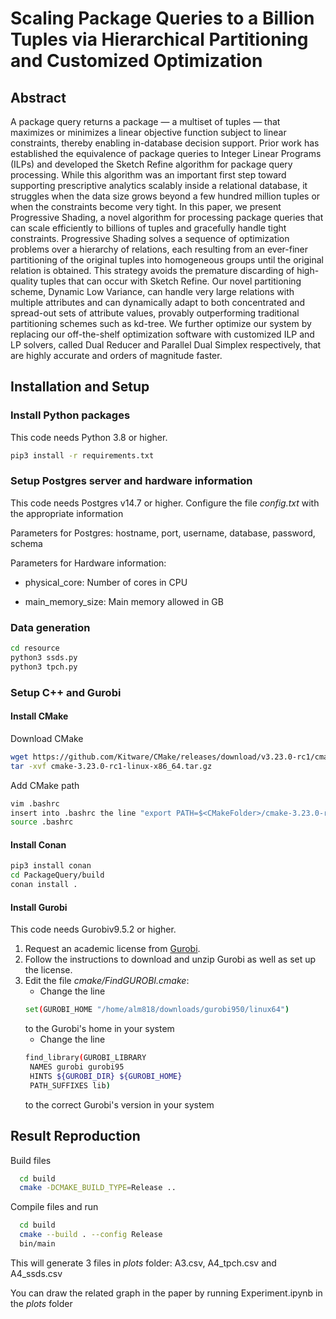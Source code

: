 # Scaling Package Queries to a Billion Tuples via Hierarchical Partitioning and Customized Optimization

## Abstract

A package query returns a package — a multiset of tuples — that maximizes or minimizes a linear objective function subject to linear constraints, thereby enabling in-database decision support. Prior work has established the equivalence of package queries to Integer Linear Programs (ILPs) and developed the Sketch Refine algorithm for package query processing. While this algorithm was an important first step toward supporting prescriptive analytics scalably inside a relational database, it struggles when the data size grows beyond a few hundred million tuples or when the constraints become very tight. In this paper, we present Progressive Shading, a novel algorithm for processing package queries that can scale efficiently to billions of tuples and gracefully handle tight constraints. Progressive Shading solves a sequence of optimization problems over a hierarchy of relations, each resulting from an ever-finer partitioning of the original tuples into homogeneous groups until the original relation is obtained. This strategy avoids the premature discarding of high-quality tuples that can occur with Sketch Refine. Our novel partitioning scheme, Dynamic Low Variance, can handle very large relations with multiple attributes and can dynamically adapt to both concentrated and spread-out sets of attribute values, provably outperforming traditional partitioning schemes such as kd-tree. We further optimize our system by replacing our off-the-shelf optimization software with customized ILP and LP solvers, called Dual Reducer and Parallel Dual Simplex respectively, that are highly accurate and orders of magnitude faster.

## Installation and Setup

### Install Python packages

This code needs Python 3.8 or higher.
```bash
pip3 install -r requirements.txt
```

### Setup Postgres server and hardware information

This code needs Postgres v14.7 or higher. Configure the file *config.txt* with the appropriate information 
 
Parameters for Postgres: hostname, port, username, database, password, schema
  
Parameters for Hardware information:
  
* physical_core: Number of cores in CPU
  
* main_memory_size: Main memory allowed in GB
  

### Data generation

```bash
cd resource
python3 ssds.py
python3 tpch.py
```

### Setup C++ and Gurobi

#### Install CMake

Download CMake

```bash
wget https://github.com/Kitware/CMake/releases/download/v3.23.0-rc1/cmake-3.23.0-rc1-linux-x86_64.tar.gz
tar -xvf cmake-3.23.0-rc1-linux-x86_64.tar.gz
```

Add CMake path

```bash
vim .bashrc
insert into .bashrc the line "export PATH=$<CMakeFolder>/cmake-3.23.0-rc1-linux-x86_64/:$PATH"
source .bashrc
```

#### Install Conan

```bash
pip3 install conan
cd PackageQuery/build
conan install .
```

#### Install Gurobi

This code needs Gurobiv9.5.2 or higher. 

1. Request an academic license from [Gurobi](https://www.gurobi.com/academia/academic-program-and-licenses/).
2. Follow the instructions to download and unzip Gurobi as well as set up the license.
3. Edit the file *cmake/FindGUROBI.cmake*:
   * Change the line
   ```bash
   set(GUROBI_HOME "/home/alm818/downloads/gurobi950/linux64")
   ```
     to the Gurobi's home in your system
   * Change the line
   ```bash
   find_library(GUROBI_LIBRARY
    NAMES gurobi gurobi95
    HINTS ${GUROBI_DIR} ${GUROBI_HOME}
    PATH_SUFFIXES lib)
   ```
     to the correct Gurobi's version in your system

## Result Reproduction

Build files

```bash
  cd build
  cmake -DCMAKE_BUILD_TYPE=Release .. 
```

Compile files and run

```bash
  cd build
  cmake --build . --config Release
  bin/main
```

This will generate 3 files in *plots* folder: A3.csv, A4_tpch.csv and A4_ssds.csv

You can draw the related graph in the paper by running Experiment.ipynb in the *plots* folder

